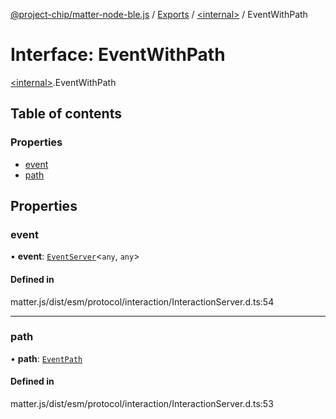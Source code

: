 [@project-chip/matter-node-ble.js](../README.md) / [Exports](../modules.md) / [\<internal\>](../modules/internal_.md) / EventWithPath

# Interface: EventWithPath

[\<internal\>](../modules/internal_.md).EventWithPath

## Table of contents

### Properties

- [event](internal_.EventWithPath.md#event)
- [path](internal_.EventWithPath.md#path)

## Properties

### event

• **event**: [`EventServer`](../classes/internal_.EventServer.md)\<`any`, `any`\>

#### Defined in

matter.js/dist/esm/protocol/interaction/InteractionServer.d.ts:54

___

### path

• **path**: [`EventPath`](internal_.EventPath.md)

#### Defined in

matter.js/dist/esm/protocol/interaction/InteractionServer.d.ts:53
